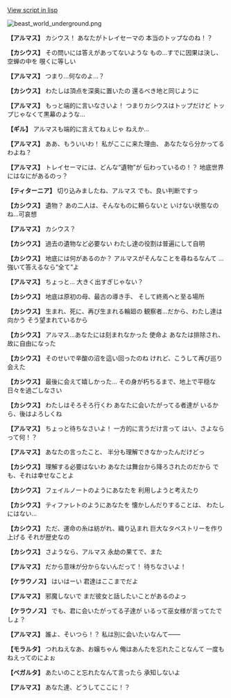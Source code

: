 [View script in lisp](../scripts/100704030.txt)

![beast_world_underground.png](../images/backgrounds/beast_world_underground.png)

**【アルマス】**
カシウス！
あなたがトレイセーマの
本当のトップなのね！？

**【カシウス】**
その問いには答えがあってないような
もの…すでに因果は決し、空蝉の中を
覗くに等しい

**【アルマス】**
つまり…何なのよ…？

**【カシウス】**
わたしは頂点を深奥に置いたの
還るべき地と同じように

**【アルマス】**
もっと端的に言いなさいよ！
つまりカシウスはトップだけど
トップじゃなくて黒幕のような…

**【ギル】**
アルマスも端的に言えてねぇじゃ
ねえか…

**【アルマス】**
ああ、もういいわ！
私がここに来た理由、
あなたなら分かってるわよね？

**【アルマス】**
トレイセーマには、どんな“遺物”が
伝わっているの！？
地底世界にはなにがあるのっ？

**【ティターニア】**
切り込みましたね、アルマス
でも、良い判断ですっ

**【カシウス】**
遺物？
あの二人は、そんなものに頼らないと
いけない状態なのね…可哀想

**【アルマス】**
カシウス？

**【カシウス】**
過去の遺物など必要ない
わたし達の役割は普遍にして自明

**【カシウス】**
地底には何があるのか？
アルマスがそんなことを尋ねるなんて
…強いて答えるなら“全て”よ

**【アルマス】**
ちょっと…
大きく出すぎじゃない？

**【カシウス】**
地底は原初の母、最古の導き手、
そして終焉へと至る場所

**【カシウス】**
生まれ、死に、再び生まれる輪廻の
観察者…だから、わたし達は向かう
そう望まれているから

**【カシウス】**
アルマス…あなたには刻まれなかった
使命よ
あなたは排除され、故に自由になった

**【カシウス】**
そのせいで辛酸の沼を這い回ったのね
けれど、こうして再び巡り会えた

**【カシウス】**
最後に会えて嬉しかった…
その身が朽ちるまで、地上で平穏な
日々を過ごしなさい

**【カシウス】**
わたしはそろそろ行くわ
あなたに会いたがってる者達が
いるから、後はよろしくね

**【アルマス】**
ちょっと待ちなさいよ！
一方的に言うだけ言って
はい、さよならって何！？

**【アルマス】**
あなたの言ったこと、
半分も理解できなかったんだけどっ

**【カシウス】**
理解する必要はないわ
あなたは舞台から降ろされたのだから
でも、それは幸せなことよ

**【カシウス】**
フェイルノートのようにあなたを
利用しようと考えたり

**【カシウス】**
ティファレトのようにあなたを
懐かしんだりすることは、
わたしにはない…

**【カシウス】**
ただ、運命の糸は紡がれ、織り込まれ
巨大なタペストリーを作り上げる
それが歴史なの

**【カシウス】**
さようなら、アルマス
永劫の果てで、また

**【アルマス】**
だから意味が分からないんだって！
待ちなさいよ！

**【ケラウノス】**
はいはーい
君達はここまでだよ

**【アルマス】**
邪魔しないで
まだ彼女と話したいことがあるのよっ

**【ケラウノス】**
でも、君に会いたがってる子達が
いるって巫女様が言ってたでしょ？

**【アルマス】**
誰よ、そいつら！？
私は別に会いたいなんて――

**【モラルタ】**
つれねえなあ、お嬢ちゃん
俺はあんたを忘れたことなんて
一度もねえってのによぉ

**【ベガルタ】**
あたいのこと忘れたなんて言ったら
承知しないよ

**【アルマス】**
あなた達、どうしてここに！？